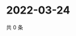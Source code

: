 # 2022-03-24

共 0 条

<!-- BEGIN WEIBO -->
<!-- 最后更新时间 Thu Mar 24 2022 10:15:50 GMT+0800 (China Standard Time) -->

<!-- END WEIBO -->
